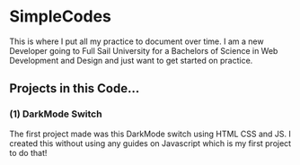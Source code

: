# SimpleCodes

This is where I put all my practice to document over time.  I am a new Developer going to Full Sail University for a Bachelors of Science in Web Development and Design and just want to get started on practice. 

## Projects in this Code...

### (1) DarkMode Switch

The first project made was this DarkMode switch using HTML CSS and JS.  I created this without using any guides on Javascript which is my first project to do that! 

